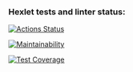 ### Hexlet tests and linter status:
[![Actions Status](https://github.com/Marina-SV/frontend-project-46/actions/workflows/hexlet-check.yml/badge.svg)](https://github.com/Marina-SV/frontend-project-46/actions)

[![Maintainability](https://api.codeclimate.com/v1/badges/5b4270e0eeb36209de26/maintainability)](https://codeclimate.com/github/Marina-SV/frontend-project-46/maintainability)

[![Test Coverage](https://api.codeclimate.com/v1/badges/5b4270e0eeb36209de26/test_coverage)](https://codeclimate.com/github/Marina-SV/frontend-project-46/test_coverage)
